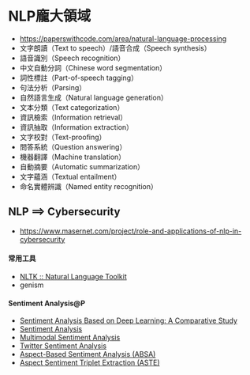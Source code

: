 # NLP龐大領域
- https://paperswithcode.com/area/natural-language-processing
- 文字朗讀（Text to speech）/語音合成（Speech synthesis）
- 語音識別（Speech recognition）
- 中文自動分詞（Chinese word segmentation）
- 詞性標註（Part-of-speech tagging）
- 句法分析（Parsing）
- 自然語言生成（Natural language generation）
- 文本分類（Text categorization）
- 資訊檢索（Information retrieval）
- 資訊抽取（Information extraction）
- 文字校對（Text-proofing）
- 問答系統（Question answering）
- 機器翻譯（Machine translation）
- 自動摘要（Automatic summarization）
- 文字蘊涵（Textual entailment）
- 命名實體辨識（Named entity recognition）
## NLP ==> Cybersecurity
- https://www.masernet.com/project/role-and-applications-of-nlp-in-cybersecurity

#### 常用工具
- [NLTK :: Natural Language Toolkit](https://www.nltk.org/)
- genism
#### Sentiment Analysis@P
- [Sentiment Analysis Based on Deep Learning: A Comparative Study](https://arxiv.org/pdf/2006.03541v1)
- [Sentiment Analysis]()
- [Multimodal Sentiment Analysis](https://paperswithcode.com/task/multimodal-sentiment-analysis)
- [Twitter Sentiment Analysis](https://paperswithcode.com/task/multimodal-sentiment-analysis)
- [Aspect-Based Sentiment Analysis (ABSA)](https://paperswithcode.com/task/aspect-based-sentiment-analysis)
- [Aspect Sentiment Triplet Extraction (ASTE) ](https://paperswithcode.com/task/aspect-sentiment-triplet-extraction)
